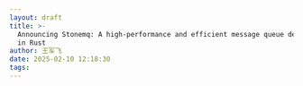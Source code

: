 ```yaml
---
layout: draft
title: >-
  Announcing Stonemq: A high-performance and efficient message queue developed
  in Rust
author: 王军飞
date: 2025-02-10 12:18:30
tags:
---
```

